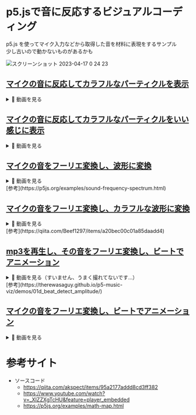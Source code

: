 # p5.jsで音に反応するビジュアルコーディング
p5.js を使ってマイク入力などから取得した音を材料に表現をするサンプル  
少し古いので動かないものがあるかも

![スクリーンショット 2023-04-17 0 24 23](https://user-images.githubusercontent.com/16290220/232323068-76edda73-c4dc-472c-94f7-f4e3f1fc6b23.jpg)

## [マイクの音に反応してカラフルなパーティクルを表示](https://yuki-sakaguchi.github.io/p5-sound-visualize/colorful/)
<details>
  <summary>🎥 動画を見る</summary>
  <div>
    <video src="https://user-images.githubusercontent.com/16290220/232321975-8b3527b8-8460-4f65-af8c-76ffcd4b541e.mov" />
  </div>
</details>

## [マイクの音に反応してカラフルなパーティクルをいい感じに表示](https://yuki-sakaguchi.github.io/p5-sound-visualize/colorful2/)
<details>
  <summary>🎥 動画を見る</summary>
  <div>
    <video src="https://user-images.githubusercontent.com/16290220/232322046-b1daa830-b7fa-4205-95e2-82f8d8bae7c3.mov" />
  </div>
</details>

## [マイクの音をフーリエ変換し、波形に変換](https://yuki-sakaguchi.github.io/p5-sound-visualize/fft/)
<details>
  <summary>🎥 動画を見る</summary>
  <div>
    <video src="https://user-images.githubusercontent.com/16290220/232322132-3d8d27e0-d4c4-42c5-8dcd-7814a47aa780.mov" />
  </div>
</details>
[参考](https://p5js.org/examples/sound-frequency-spectrum.html)


## [マイクの音をフーリエ変換し、カラフルな波形に変換](https://yuki-sakaguchi.github.io/p5-sound-visualize/fft2/)
<details>
  <summary>🎥 動画を見る</summary>
  <div>
    <video src="https://user-images.githubusercontent.com/16290220/232322181-838ca4a8-2c8f-4cff-a820-c968d830a495.mov" />
  </div>
</details>
[参考](https://qiita.com/Beef1297/items/a20bec00c01a85daadd4)

## [mp3を再生し、その音をフーリエ変換し、ビートでアニメーション](https://yuki-sakaguchi.github.io/p5-sound-visualize/fft3/)
<details>
  <summary>🎥 動画を見る（すいません、うまく撮れてないです...）</summary>
  <div>
    <video src="https://user-images.githubusercontent.com/16290220/232322869-3f2adf6f-1801-4c7b-84fc-ea021e29ac89.mov" />
  </div>
</details>
[参考](https://therewasaguy.github.io/p5-music-viz/demos/01d_beat_detect_amplitude/)

## [マイクの音をフーリエ変換し、ビートでアニメーション](https://yuki-sakaguchi.github.io/p5-sound-visualize/fft4/)
<details>
  <summary>🎥 動画を見る</summary>
  <div>
    <video src="https://user-images.githubusercontent.com/16290220/232322270-763f33de-57c4-4e5e-a70d-f732f9c748ea.mov" />
  </div>
</details>

# 参考サイト
* ソースコード
  * https://qiita.com/akspect/items/95a2177addd8cd3ff382
  * https://www.youtube.com/watch?v=_XIZZXgTcHU&feature=player_embedded
  * https://p5js.org/examples/math-map.html
